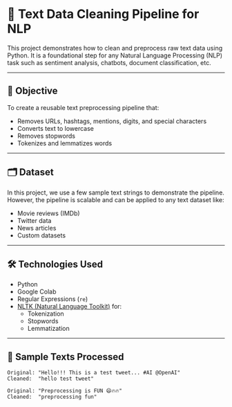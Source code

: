 # 🧹 Text Data Cleaning Pipeline for NLP

This project demonstrates how to clean and preprocess raw text data using Python. It is a foundational step for any Natural Language Processing (NLP) task such as sentiment analysis, chatbots, document classification, etc.

---

## 🎯 Objective

To create a reusable text preprocessing pipeline that:
- Removes URLs, hashtags, mentions, digits, and special characters
- Converts text to lowercase
- Removes stopwords
- Tokenizes and lemmatizes words

---

## 🗂️ Dataset

In this project, we use a few sample text strings to demonstrate the pipeline. However, the pipeline is scalable and can be applied to any text dataset like:
- Movie reviews (IMDb)
- Twitter data
- News articles
- Custom datasets

---

## 🛠️ Technologies Used

- Python
- Google Colab
- Regular Expressions (`re`)
- [NLTK (Natural Language Toolkit)](https://www.nltk.org/) for:
  - Tokenization
  - Stopwords
  - Lemmatization

---

## 🧪 Sample Texts Processed

```text
Original: "Hello!!! This is a test tweet... #AI @OpenAI"
Cleaned:  "hello test tweet"

Original: "Preprocessing is FUN 😄🔥🔥"
Cleaned:  "preprocessing fun"

